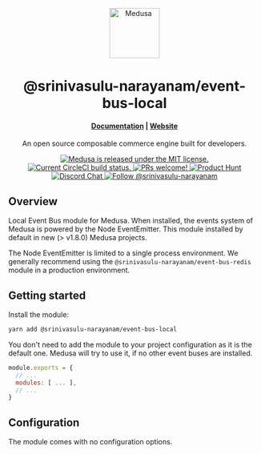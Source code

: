 <p align="center">
  <a href="https://www.medusajs.com">
    <img alt="Medusa" src="https://user-images.githubusercontent.com/7554214/153162406-bf8fd16f-aa98-4604-b87b-e13ab4baf604.png" width="100" />
  </a>
</p>
<h1 align="center">
  @srinivasulu-narayanam/event-bus-local
</h1>

<h4 align="center">
  <a href="https://docs.medusajs.com">Documentation</a> |
  <a href="https://www.medusajs.com">Website</a>
</h4>

<p align="center">
An open source composable commerce engine built for developers.
</p>
<p align="center">
  <a href="https://github.com/medusajs/medusa/blob/master/LICENSE">
    <img src="https://img.shields.io/badge/license-MIT-blue.svg" alt="Medusa is released under the MIT license." />
  </a>
  <a href="https://circleci.com/gh/medusajs/medusa">
    <img src="https://circleci.com/gh/medusajs/medusa.svg?style=shield" alt="Current CircleCI build status." />
  </a>
  <a href="https://github.com/medusajs/medusa/blob/master/CONTRIBUTING.md">
    <img src="https://img.shields.io/badge/PRs-welcome-brightgreen.svg?style=flat" alt="PRs welcome!" />
  </a>
    <a href="https://www.producthunt.com/posts/medusa"><img src="https://img.shields.io/badge/Product%20Hunt-%231%20Product%20of%20the%20Day-%23DA552E" alt="Product Hunt"></a>
  <a href="https://discord.gg/xpCwq3Kfn8">
    <img src="https://img.shields.io/badge/chat-on%20discord-7289DA.svg" alt="Discord Chat" />
  </a>
  <a href="https://twitter.com/intent/follow?screen_name=medusajs">
    <img src="https://img.shields.io/twitter/follow/medusajs.svg?label=Follow%20@srinivasulu-narayanam" alt="Follow @srinivasulu-narayanam" />
  </a>
</p>

## Overview

Local Event Bus module for Medusa. When installed, the events system of Medusa is powered by the Node EventEmitter. This module installed by default in new (> v1.8.0) Medusa projects.

The Node EventEmitter is limited to a single process environment. We generally recommend using the `@srinivasulu-narayanam/event-bus-redis` module in a production environment.

## Getting started

Install the module:

```bash
yarn add @srinivasulu-narayanam/event-bus-local
```

You don't need to add the module to your project configuration as it is the default one. Medusa will try to use it, if no other event buses are installed.

```js
module.exports = {
  // ...
  modules: [ ... ],
  // ...
}
```

## Configuration

The module comes with no configuration options.
